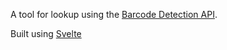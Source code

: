 A tool for lookup using the [Barcode Detection API](https://developer.mozilla.org/en-US/docs/Web/API/Barcode_Detection_API).

Built using [Svelte](https://svelte.dev/)